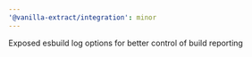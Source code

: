 ```yaml
---
'@vanilla-extract/integration': minor
---
```


Exposed esbuild log options for better control of build reporting
